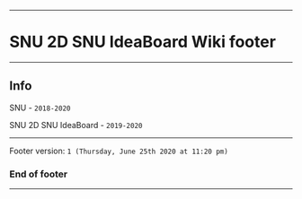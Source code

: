 
***

# SNU 2D SNU IdeaBoard Wiki footer

***

## Info

SNU - `2018-2020`

SNU 2D SNU IdeaBoard - `2019-2020`

***

Footer version: `1 (Thursday, June 25th 2020 at 11:20 pm)`

### End of footer

***
